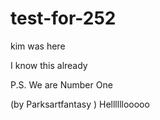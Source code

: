 
# test-for-252
kim was here

I know this already 

P.S. We are Number One

(by Parksartfantasy )
Hellllllooooo
